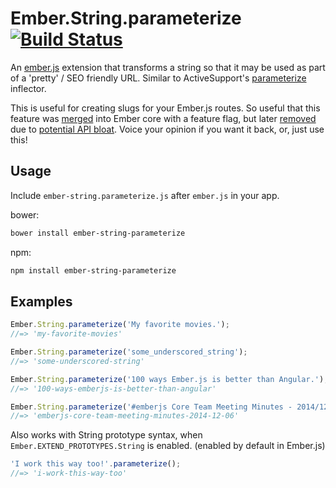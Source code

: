 # Ember.String.parameterize [![Build Status](https://travis-ci.org/gdub22/ember-string-parameterize.png?branch=master)](https://travis-ci.org/gdub22/ember-string-parameterize)

An [ember.js](http://emberjs.com) extension that transforms a string so that it may be used as part of a 'pretty' / SEO friendly URL.
Similar to ActiveSupport's [parameterize](http://api.rubyonrails.org/classes/ActiveSupport/Inflector.html#method-i-parameterize) inflector.

This is useful for creating slugs for your Ember.js routes.  So useful that this feature was [merged](https://github.com/emberjs/ember.js/pull/3953) into Ember core with a feature flag, but later [removed](https://github.com/emberjs/ember.js/pull/4452) due to [potential API bloat](http://emberjs.com/blog/2014/01/19/core-team-meeting-minutes-2014-01-17.html). Voice your opinion if you want it back, or, just use this!

## Usage

Include `ember-string.parameterize.js` after `ember.js` in your app.

bower:
```bash
bower install ember-string-parameterize
```

npm:
```bash
npm install ember-string-parameterize
```

## Examples
```javascript
Ember.String.parameterize('My favorite movies.');
//=> 'my-favorite-movies'

Ember.String.parameterize('some_underscored_string');
//=> 'some-underscored-string'

Ember.String.parameterize('100 ways Ember.js is better than Angular.');
//=> '100-ways-emberjs-is-better-than-angular'

Ember.String.parameterize('#emberjs Core Team Meeting Minutes - 2014/12/06');
//=> 'emberjs-core-team-meeting-minutes-2014-12-06'
```

Also works with String prototype syntax, when `Ember.EXTEND_PROTOTYPES.String` is enabled. (enabled by default in Ember.js)
```javascript
'I work this way too!'.parameterize();
//=> 'i-work-this-way-too'
```
